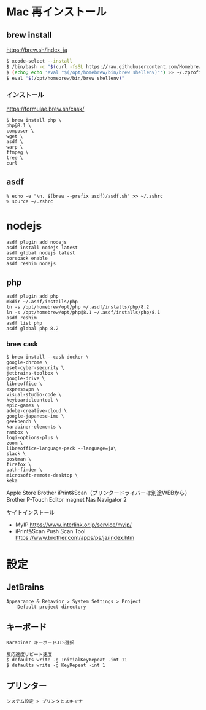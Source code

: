 # Mac 再インストール

## brew install
https://brew.sh/index_ja
```bash
$ xcode-select --install
$ /bin/bash -c "$(curl -fsSL https://raw.githubusercontent.com/Homebrew/install/HEAD/install.sh)"
$ (echo; echo 'eval "$(/opt/homebrew/bin/brew shellenv)"') >> ~/.zprofile
$ eval "$(/opt/homebrew/bin/brew shellenv)"
```

### インストール
https://formulae.brew.sh/cask/
```
$ brew install php \
php@8.1 \
composer \
wget \
asdf \
warp \
ffmpeg \
tree \
curl
```

## asdf
```
% echo -e "\n. $(brew --prefix asdf)/asdf.sh" >> ~/.zshrc
% source ~/.zshrc
```

# nodejs
```
asdf plugin add nodejs
asdf install nodejs latest
asdf global nodejs latest
corepack enable
asdf reshim nodejs
```

## php
```
asdf plugin add php
mkdir ~/.asdf/installs/php
ln -s /opt/homebrew/opt/php ~/.asdf/installs/php/8.2
ln -s /opt/homebrew/opt/php@8.1 ~/.asdf/installs/php/8.1
asdf reshim
asdf list php
asdf global php 8.2
```


### brew cask
```
$ brew install --cask docker \
google-chrome \
eset-cyber-security \
jetbrains-toolbox \
google-drive \
libreoffice \
expressvpn \
visual-studio-code \
keyboardcleantool \
epic-games \
adobe-creative-cloud \
google-japanese-ime \
geekbench \
karabiner-elements \
rambox \
logi-options-plus \
zoom \
libreoffice-language-pack --language=ja\
slack \
postman \
firefox \
path-finder \
microsoft-remote-desktop \
keka
```

Apple Store
  Brother iPrint&Scan（プリンタードライバーは別途WEBから）
  Brother P-Touch Editor
  magnet
  Nas Navigator 2

サイトインストール
- MyIP
https://www.interlink.or.jp/service/myip/
- iPrint&Scan Push Scan Tool
https://www.brother.com/apps/ps/ja/index.htm


# 設定
## JetBrains
	Appearance & Behavior > System Settings > Project
		Default project directory
## キーボード
	Karabinar キーボードJIS選択

	反応速度リピート速度
	$ defaults write -g InitialKeyRepeat -int 11
	$ defaults write -g KeyRepeat -int 1

## プリンター
	システム設定 > プリンタとスキャナ
